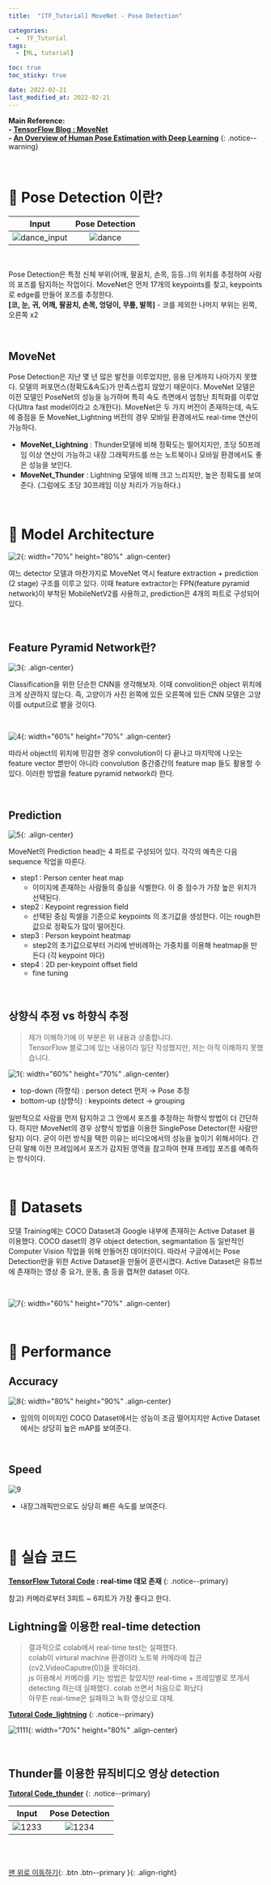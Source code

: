 ```yaml
---
title:  "[TF_Tutorial] MoveNet - Pose Detection" 

categories:
  -  TF_Tutorial
tags:
  - [ML, tutorial]

toc: true
toc_sticky: true

date: 2022-02-21
last_modified_at: 2022-02-21
---
```


**Main Reference: <br>- [TensorFlow Blog : MoveNet](https://blog.tensorflow.org/2021/05/next-generation-pose-detection-with-movenet-and-tensorflowjs.html) <br>- [An Overview of Human Pose Estimation with Deep Learning](https://beyondminds.ai/blog/an-overview-of-human-pose-estimation-with-deep-learning/#:~:text=Multi%2DPerson%20Pose%20Estimation&text=This%20method%20is%20known%20as,as%20the%20bottom%2Dup%20approach)** 
{: .notice--warning}


<br>


# 🚤 Pose Detection 이란?

| Input | Pose Detection |
|:-:|:-:|
|![dance_input](https://user-images.githubusercontent.com/96368476/154976986-d4346ce1-3934-4c30-9dda-d343364180ee.gif)|![dance](https://user-images.githubusercontent.com/96368476/154977022-98f057eb-b35a-4bc2-9071-4e76af39e11d.gif)|

<br>

Pose Detection은 특정 신체 부위(어깨, 팔꿈치, 손목, 등등..)의 위치를 추정하여 사람의 포즈를 탐지하는 작업이다. MoveNet은 먼저 17개의 keypoints를 찾고, keypoints로 edge를 만들어 포즈를 추정한다. <br> **[코, 눈, 귀, 어깨, 팔꿈치, 손목, 엉덩이, 무릎, 발목]** - 코를 제외한 나머지 부위는 왼쪽, 오른쪽 x2

<br>

## MoveNet

Pose Detection은 지난 몇 년 많은 발전을 이루었지만, 응용 단계까지 나아가지 못했다. 모델의 퍼포먼스(정확도&속도)가 만족스럽지 않았기 때문이다. MoveNet 모델은 이전 모델인 PoseNet의 성능을 능가하며 특히 속도 측면에서 엄청난 최적화를 이루었다(Ultra fast model이라고 소개한다). MoveNet은 두 가지 버전이 존재하는데, 속도에 중점을 둔 MoveNet_Lightning 버전의 경우 모바일 환경에서도 real-time 연산이 가능하다.

- **MoveNet_Lightning** : Thunder모델에 비해 정확도는 떨어지지만, 초당 50프레임 이상 연산이 가능하고 내장 그래픽카드를 쓰는 노트북이나 모바일 환경에서도 좋은 성능을 보인다.
- **MoveNet_Thunder** : Lightning 모델에 비해 크고 느리지만, 높은 정확도를 보여준다. (그럼에도 초당 30프레임 이상 처리가 가능하다.)


<br>


# 🚤 Model Architecture

![2](https://user-images.githubusercontent.com/96368476/154998888-6caa01f0-5690-455e-a19c-382e5ac60713.png){: width="70%" height="80%" .align-center}

여느 detector 모델과 마찬가지로 MoveNet 역시 feature extraction + prediction (2 stage) 구조를 이루고 있다. 이때 feature extractor는 FPN(feature pyramid network)이 부착된 MobileNetV2를 사용하고, prediction은 4개의 파트로 구성되어있다.

<br>

## Feature Pyramid Network란?

![3](https://user-images.githubusercontent.com/96368476/154999995-32545be5-1ec3-422f-8dac-7751482bbb13.png){: .align-center}

Classification을 위한 단순한 CNN을 생각해보자. 이때 convolition은 object 위치에 크게 상관하지 않는다. 즉, 고양이가 사진 왼쪽에 있든 오른쪽에 있든 CNN 모델은 고양이를 output으로 뱉을 것이다.

<br>

![4](https://user-images.githubusercontent.com/96368476/155002334-51faba53-560e-4bd4-9c3c-52621c5949af.png){: width="60%" height="70%" .align-center}

따라서 object의 위치에 민감한 경우 convolution이 다 끝나고 마지막에 나오는 feature vector 뿐만이 아니라 convolution 중간중간의 feature map 들도 활용할 수 있다. 이러한 방법을 feature pyramid network라 한다.


<br>


## Prediction

![5](https://user-images.githubusercontent.com/96368476/155003833-9c6bec5a-aff4-4849-8a6f-b7e795d3b530.png){: .align-center}

MoveNet의 Prediction head는 4 파트로 구성되어 있다. 각각의 예측은 다음 sequence 작업을 따른다.

- step1 : Person center heat map
  - 이미지에 존재하는 사람들의 중심을 식별한다. 이 중 점수가 가장 높은 위치가 선택된다.
- step2 : Keypoint regression field
  - 선택된 중심 픽셀을 기준으로 keypoints 의 초기값을 생성한다. 이는 rough한 값으로 정확도가 많이 떨어진다.
- step3 : Person keypoint heatmap
  - step2의 초기값으로부터 거리에 반비례하는 가중치를 이용해 heatmap을 만든다 (각 keypoint 마다)
- step4 : 2D per-keypoint offset field
  - fine tuning


<br>


## 상향식 추정 vs 하향식 추정

> 제가 이해하기에 이 부분은 위 내용과 상충합니다. <br>TensorFlow 블로그에 있는 내용이라 일단 작성했지만, 저는 아직 이해하지 못했습니다.

![1](https://user-images.githubusercontent.com/96368476/154995885-3f6fb803-4a76-40d4-92df-c97921589ecf.png){: width="60%" height="70%" .align-center}

- top-down (하향식) : person detect 먼저 → Pose 추정
- bottom-up (상향식) : keypoints detect → grouping

일반적으로 사람을 먼저 탐지하고 그 안에서 포즈를 추정하는 하향식 방법이 더 간단하다. 하지만 MoveNet의 경우 상향식 방법을 이용한 SinglePose Detector(한 사람만 탐지) 이다.
굳이 이런 방식을 택한 이유는 비디오에서의 성능을 높이기 위해서이다. 간단히 말해 이전 프레임에서 포즈가 감지된 영역을 참고하여 현재 프레임 포즈를 예측하는 방식이다.





<br>


# 🚤 Datasets

모델 Training에는 COCO Dataset과 Google 내부에 존재하는 Active Dataset 을 이용했다. COCO daset의 경우 object detection, segmantation 등 일반적인 Computer Vision 작업을 위해 만들어진 데이터이다. 따라서 구글에서는 Pose Detection만을 위한 Active Dataset을 만들어 훈련시켰다. Active Dataset은 유튜브에 존재하는 영상 중 요가, 운동, 춤 등을 캡쳐한 dataset 이다.

<br>


![7](https://user-images.githubusercontent.com/96368476/155008114-394facf4-820a-4262-8f16-b051765e1c89.png){: width="60%" height="70%" .align-center}


<br>


# 🚤 Performance

## Accuracy

![8](https://user-images.githubusercontent.com/96368476/155009481-987de0cc-f533-4092-a401-a2c2d87817a1.png){: width="80%" height="90%" .align-center}

- 임의의 이미지인 COCO Dataset에서는 성능이 조금 떨어지지만 Active Dataset에서는 상당히 높은 mAP를 보여준다.

<br>

## Speed

![9](https://user-images.githubusercontent.com/96368476/155009484-2f1a3df6-6a40-4d80-a872-5d2b971848a7.png)

- 내장그래픽만으로도 상당히 빠른 속도를 보여준다.


<br>


# 🚤 실습 코드

**[TensorFlow Tutoral Code](https://www.tensorflow.org/hub/tutorials/movenet) : real-time 데모 존재**
{: .notice--primary}

참고) 카메라로부터 3피트 ~ 6피트가 가장 좋다고 한다.


## Lightning을 이용한 real-time detection

> 결과적으로 colab에서 real-time test는 실패했다.<br>colab이 virtural machine 환경이라 노트북 카메라에 접근(cv2.VideoCaputre(0))을 못하더라.<br>js 이용해서 카메라를 키는 방법은 찾았지만 real-time + 프레임별로 쪼개서 detecting 하는데 실패했다. colab 쓰면서 처음으로 화났다<br>아무튼 real-time은 실패하고 녹화 영상으로 대체.

**[Tutoral Code_lightning](https://github.com/inhopp/ML_code/blob/main/MoveNet_lightning.ipynb)**
{: .notice--primary}

![1111](https://user-images.githubusercontent.com/96368476/155013161-2922854a-18c1-4ff7-81f6-50eb7ac42230.gif){: width="70%" height="80%" .align-center}

<br>

## Thunder를 이용한 뮤직비디오 영상 detection

**[Tutoral Code_thunder](https://github.com/inhopp/ML_code/blob/main/MoveNet_thunder.ipynb)**
{: .notice--primary}

| Input | Pose Detection |
|:-:|:-:|
|![1233](https://user-images.githubusercontent.com/96368476/155010552-b08a59b2-6ff5-4095-b451-7bf40200c1ab.gif)|![1234](https://user-images.githubusercontent.com/96368476/155010726-62f8e52a-d415-449f-a0bb-738172eba350.gif)|


<br>
<br>

[맨 위로 이동하기](#){: .btn .btn--primary }{: .align-right}